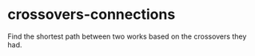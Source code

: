 # crossovers-connections
 Find the shortest path between two works based on the crossovers they had.
